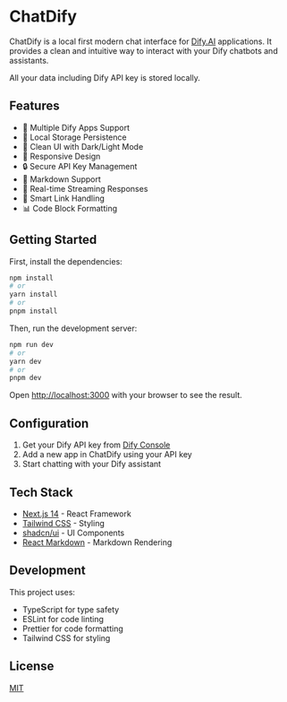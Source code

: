 # ChatDify

ChatDify is a local first modern chat interface for [Dify.AI](https://dify.ai) applications. It provides a clean and intuitive way to interact with your Dify chatbots and assistants.

All your data including Dify API key is stored locally.

## Features

- 🚀 Multiple Dify Apps Support
- 💾 Local Storage Persistence
- 🎨 Clean UI with Dark/Light Mode
- 📱 Responsive Design
- 🔒 Secure API Key Management
- 📝 Markdown Support
- 💬 Real-time Streaming Responses
- 🔗 Smart Link Handling
- 📊 Code Block Formatting

## Getting Started

First, install the dependencies:

```bash
npm install
# or
yarn install
# or
pnpm install
```

Then, run the development server:

```bash
npm run dev
# or
yarn dev
# or
pnpm dev
```

Open [http://localhost:3000](http://localhost:3000) with your browser to see the result.

## Configuration

1. Get your Dify API key from [Dify Console](https://cloud.dify.ai)
2. Add a new app in ChatDify using your API key
3. Start chatting with your Dify assistant

## Tech Stack

- [Next.js 14](https://nextjs.org/) - React Framework
- [Tailwind CSS](https://tailwindcss.com) - Styling
- [shadcn/ui](https://ui.shadcn.com/) - UI Components
- [React Markdown](https://github.com/remarkjs/react-markdown) - Markdown Rendering

## Development

This project uses:
- TypeScript for type safety
- ESLint for code linting
- Prettier for code formatting
- Tailwind CSS for styling

## License

[MIT](LICENSE)
